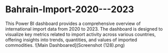 # Bahrain-Import-2020---2023

This Power BI dashboard provides a comprehensive overview of international import data from 2020 to 2023. The dashboard is designed to visualize key metrics related to import activity across various countries, offering insights into trends, quantities, and values of imported commodities.
![Main Dashboared](Screenshot (128).png)
